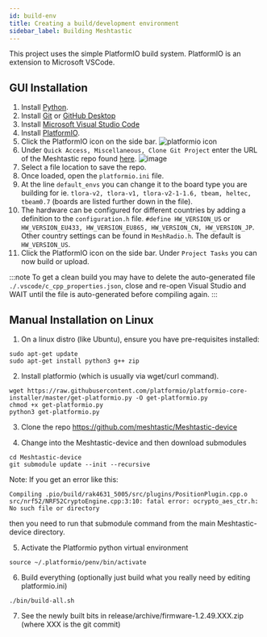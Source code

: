 ```yaml
---
id: build-env
title: Creating a build/development environment
sidebar_label: Building Meshtastic
---
```


This project uses the simple PlatformIO build system. PlatformIO is an extension to Microsoft VSCode.

## GUI Installation

1. Install [Python](https://www.python.org/downloads/).
2. Install [Git](https://git-scm.com/downloads) or [GitHub Desktop](https://desktop.github.com/)
3. Install [Microsoft Visual Studio Code](https://code.visualstudio.com/)
4. Install [PlatformIO](https://platformio.org/platformio-ide).
5. Click the PlatformIO icon on the side bar. 
        ![platformio icon](https://user-images.githubusercontent.com/47490997/89482668-77c7ea00-d7ee-11ea-8785-5faf8ff99800.png)
6. Under `Quick Access, Miscellaneous, Clone Git Project` enter the URL of the Meshtastic repo found [here](https://github.com/meshtastic/Meshtastic-device).
        ![image](https://user-images.githubusercontent.com/47490997/89483047-4c91ca80-d7ef-11ea-91f4-1d53d4e8acd9.png)
7. Select a file location to save the repo.
8. Once loaded, open the `platformio.ini` file.
9. At the line `default_envs` you can change it to the board type you are building for ie. `tlora-v2, tlora-v1, tlora-v2-1-1.6, tbeam, heltec, tbeam0.7` (boards are listed further down in the file).
10. The hardware can be configured for different countries by adding a definition to the `configuration.h` file. `#define HW_VERSION_US` or `HW_VERSION_EU433, HW_VERSION_EU865, HW_VERSION_CN, HW_VERSION_JP`. Other country settings can be found in `MeshRadio.h`. The default is `HW_VERSION_US`.
11. Click the PlatformIO icon on the side bar. Under `Project Tasks` you can now build or upload.

:::note
To get a clean build you may have to delete the auto-generated file `./.vscode/c_cpp_properties.json`, close and re-open Visual Studio and WAIT until the file is auto-generated before compiling again.
:::

## Manual Installation on Linux
1. On a linux distro (like Ubuntu), ensure you have pre-requisites installed:

```
sudo apt-get update
sudo apt-get install python3 g++ zip
```

2. Install platformio (which is usually via wget/curl command).

```
wget https://raw.githubusercontent.com/platformio/platformio-core-installer/master/get-platformio.py -O get-platformio.py
chmod +x get-platformio.py
python3 get-platformio.py
```

3. Clone the repo https://github.com/meshtastic/Meshtastic-device

4. Change into the Meshtastic-device and then download submodules

```
cd Meshtastic-device
git submodule update --init --recursive
```

Note: If you get an error like this:

```
Compiling .pio/build/rak4631_5005/src/plugins/PositionPlugin.cpp.o
src/nrf52/NRF52CryptoEngine.cpp:3:10: fatal error: ocrypto_aes_ctr.h: No such file or directory
```

then you need to run that submodule command from the main Meshtastic-device directory.


5. Activate the Platformio python virtual environment

```
source ~/.platformio/penv/bin/activate
```

6. Build everything (optionally just build what you really need by editing platformio.ini)

```
./bin/build-all.sh
```

7. See the newly built bits in release/archive/firmware-1.2.49.XXX.zip (where XXX is the git commit)
